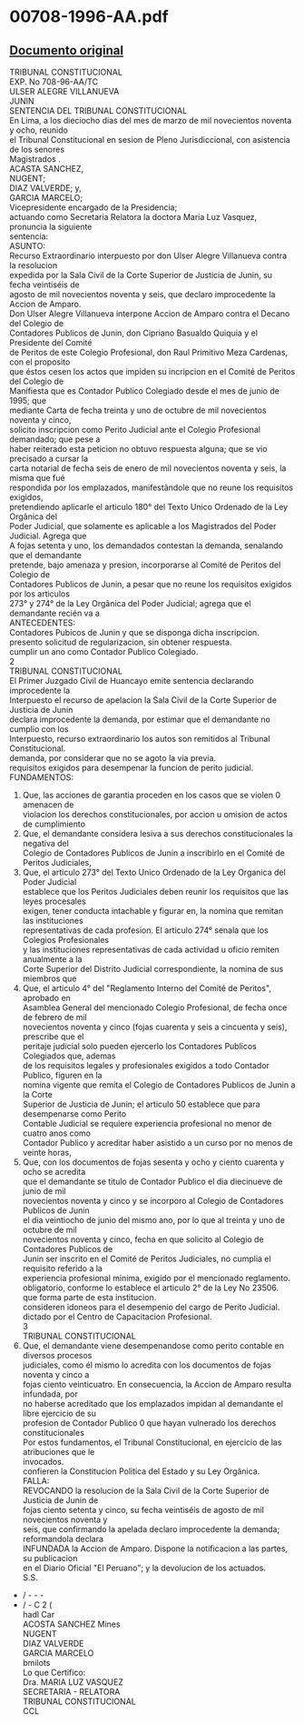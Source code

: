 
00708-1996-AA.pdf
=================
  
[Documento original](https://tc.gob.pe/jurisprudencia/1998/00708-1996-AA.pdf)  
---  
TRIBUNAL CONSTITUCIONAL  
EXP. No 708-96-AA/TC  
ULSER ALEGRE VILLANUEVA  
JUNIN  
SENTENCIA DEL TRIBUNAL CONSTITUCIONAL  
En Lima, a los dieciocho dias del mes de marzo de mil novecientos noventa y ocho, reunido  
el Tribunal Constitucional en sesion de Pleno Jurisdiccional, con asistencia de los senores  
Magistrados .  
ACASTA SANCHEZ,  
NUGENT;  
DIAZ VALVERDE; y,  
GARCIA MARCELO;  
Vicepresidente encargado de la Presidencia;  
actuando como Secretaria Relatora la doctora Maria Luz Vasquez, pronuncia la siguiente  
sentencia:  
ASUNTO:  
Recurso Extraordinario interpuesto por don Ulser Alegre Villanueva contra la resolucion  
expedida por la Sala Civil de la Corte Superior de Justicia de Junin, su fecha veintiséis de  
agosto de mil novecientos noventa y seis, que declaro improcedente la Accion de Amparo.  
Don Ulser Alegre Villanueva interpone Accion de Amparo contra el Decano del Colegio de  
Contadores Publicos de Junin, don Cipriano Basualdo Quiquia y el Presidente del Comité  
de Peritos de este Colegio Profesional, don Raul Primitivo Meza Cardenas, con el proposito  
que éstos cesen los actos que impiden su incripcion en el Comité de Peritos del Colegio de  
Manifiesta que es Contador Publico Colegiado desde el mes de junio de 1995; que  
mediante Carta de fecha treinta y uno de octubre de mil novecientos noventa y cinco,  
solicito inscripcion como Perito Judicial ante el Colegio Profesional demandado; que pese a  
haber reiterado esta peticion no obtuvo respuesta alguna; que se vio precisado a cursar la  
carta notarial de fecha seis de enero de mil novecientos noventa y seis, la misma que fué  
respondida por los emplazados, manifestândole que no reune los requisitos exigidos,  
pretendiendo aplicarle el articulo 180° del Texto Unico Ordenado de la Ley Orgânica del  
Poder Judicial, que solamente es aplicable a los Magistrados del Poder Judicial. Agrega que  
A fojas setenta y uno, los demandados contestan la demanda, senalando que el demandante  
pretende, bajo amenaza y presion, incorporarse al Comité de Peritos del Colegio de  
Contadores Publicos de Junin, a pesar que no reune los requisitos exigidos por los articulos  
273° y 274° de la Ley Orgânica del Poder Judicial; agrega que el demandante recién va a  
ANTECEDENTES:  
Contadores Pubicos de Junin y que se disponga dicha inscripcion.  
presento solicitud de regularizacion, sin obtener respuesta.  
cumplir un ano como Contador Publico Colegiado.  
2  
TRIBUNAL CONSTITUCIONAL  
El Primer Juzgado Civil de Huancayo emite sentencia declarando improcedente la  
Interpuesto el recurso de apelacion la Sala Civil de la Corte Superior de Justicia de Junin  
declara improcedente la demanda, por estimar que el demandante no cumplio con los  
Interpuesto, recurso extraordinario los autos son remitidos al Tribunal Constitucional.  
demanda, por considerar que no se agoto la via previa.  
requisitos exigidos para desempenar la funcion de perito judicial.  
FUNDAMENTOS:  
1. Que, las acciones de garantia proceden en los casos que se violen 0 amenacen de  
violacion los derechos constitucionales, por accion u omision de actos de cumplimiento  
2. Que, el demandante considera lesiva a sus derechos constitucionales la negativa del  
Colegio de Contadores Publicos de Junin a inscribirlo en el Comité de Peritos Judiciales,  
3. Que, el articulo 273° del Texto Unico Ordenado de la Ley Organica del Poder Judicial  
establece que los Peritos Judiciales deben reunir los requisitos que las leyes procesales  
exigen, tener conducta intachable y figurar en, la nomina que remitan las instituciones  
representativas de cada profesion. El articulo 274° senala que los Colegios Profesionales  
y las instituciones representativas de cada actividad u oficio remiten anualmente a la  
Corte Superior del Distrito Judicial correspondiente, la nomina de sus miembros que  
4. Que, el articulo 4° del "Reglamento Interno del Comité de Peritos", aprobado en  
Asamblea General del mencionado Colegio Profesional, de fecha once de febrero de mil  
novecientos noventa y cinco (fojas cuarenta y seis a cincuenta y seis), prescribe que el  
peritaje judicial solo pueden ejercerlo los Contadores Publicos Colegiados que, ademas  
de los requisitos legales y profesionales exigidos a todo Contador Publico, figuren en la  
nomina vigente que remita el Colegio de Contadores Publicos de Junin a la Corte  
Superior de Justicia de Junin; el articulo 50 establece que para desempenarse como Perito  
Contable Judicial se requiere experiencia profesional no menor de cuatro anos como  
Contador Publico y acreditar haber asistido a un curso por no menos de veinte horas,  
5. Que, con los documentos de fojas sesenta y ocho y ciento cuarenta y ocho se acredita  
que el demandante se titulo de Contador Publico el dia diecinueve de junio de mil  
novecientos noventa y cinco y se incorporo al Colegio de Contadores Publicos de Junin  
el dia veintiocho de junio del mismo ano, por lo que al treinta y uno de octubre de mil  
novecientos noventa y cinco, fecha en que solicito al Colegio de Contadores Publicos de  
Junin ser inscrito en el Comité de Peritos Judiciales, no cumplia el requisito referido a la  
experiencia profesional minima, exigido por el mencionado reglamento.  
obligatorio, conforme lo establece el articulo 2° de la Ley No 23506.  
que forma parte de esta institucion.  
consideren idoneos para el desempenio del cargo de Perito Judicial.  
dictado por el Centro de Capacitacion Profesional.  
3  
TRIBUNAL CONSTITUCIONAL  
6. Que, el demandante viene desempenandose como perito contable en diversos procesos  
judiciales, como él mismo lo acredita con los documentos de fojas noventa y cinco a  
fojas ciento veinticuatro. En consecuencia, la Accion de Amparo resulta infundada, por  
no haberse acreditado que los emplazados impidan al demandante el libre ejercicio de su  
profesion de Contador Publico 0 que hayan vulnerado los derechos constitucionales  
Por estos fundamentos, el Tribunal Constitucional, en ejercicio de las atribuciones que le  
invocados.  
confieren la Constitucion Politica del Estado y su Ley Orgânica.  
FALLA:  
REVOCANDO la resolucion de la Sala Civil de la Corte Superior de Justicia de Junin de  
fojas ciento setenta y cinco, su fecha veintiséis de agosto de mil novecientos noventa y  
seis, que confirmando la apelada declaro improcedente la demanda; reformandola declara  
INFUNDADA la Accion de Amparo. Dispone la notificacion a las partes, su publicacion  
en el Diario Oficial "El Peruano"; y la devolucion de los actuados.  
S.S.  
- / - -  -  
- / - C 2 (  
hadl Car  
ACOSTA SANCHEZ Mines  
NUGENT  
DIAZ VALVERDE  
GARCIA MARCELO  
bmilots  
Lo que Certifico:  
Dra. MARIA LUZ VASQUEZ  
SECRETARIA - RELATORA  
TRIBUNAL CONSTITUCIONAL  
CCL